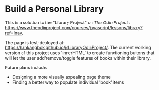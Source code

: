 # Build a Personal Library
This is a solution to the "Library Project" on <i>The Odin Project </i>: 
https://www.theodinproject.com/courses/javascript/lessons/library?ref=lnav.

The page is test-deployed at: https://hankangbok.github.io/jsLibraryOdinProject/.
The current working version of this project uses 'innerHTML' to create functioning buttons that will let the user add/remove/toggle features of books within their library.

Future plans include:
- Designing a more visually appealing page theme
- Finding a better way to populate individual 'book' items
